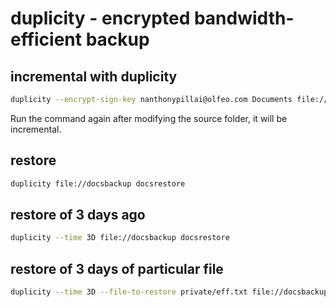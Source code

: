 # duplicity - encrypted bandwidth-efficient backup

## incremental with duplicity
```bash
duplicity --encrypt-sign-key nanthonypillai@olfeo.com Documents file://docsbackup
```

Run the command again after modifying the source folder, it will be
incremental.

## restore

```bash
duplicity file://docsbackup docsrestore
```

## restore of 3 days ago

```bash
duplicity --time 3D file://docsbackup docsrestore
```

## restore of 3 days of particular file

```bash
duplicity --time 3D --file-to-restore private/eff.txt file://docsbackup docsrestore
```
